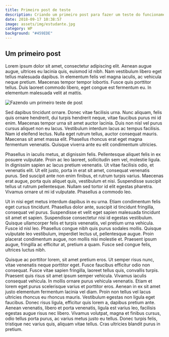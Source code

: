```yaml
---
title: Primeiro post de teste
description: Criando um primeiro post para fazer um teste do funcionamento do Gatsby e como é feito o tratamento de conteúdo markdown.
date: 2018-09-17 10:38:57
image: assets/img/estudante.jpg
category: WP
background: "#459EDE"
---
```


## Um primeiro post

Lorem ipsum dolor sit amet, consectetur adipiscing elit. Aenean augue augue, ultrices eu lacinia quis, euismod id nibh. Nam vestibulum libero eget tellus malesuada dapibus. In elementum felis vel magna iaculis, ac vehicula neque pretium. Maecenas tempor tempor lobortis. Fusce quis porttitor tellus. Duis laoreet commodo libero, eget congue est fermentum eu. In elementum malesuada velit at mattis.

![Fazendo um primeiro teste de post](assets/img/estudante.jpg "Primeiro post de teste")

Sed dapibus tincidunt ornare. Donec vitae facilisis urna. Nunc aliquam, felis quis ornare hendrerit, dui turpis hendrerit neque, vitae faucibus purus mi id enim. Maecenas tempor urna sit amet auctor lacinia. Duis non nisl vel purus cursus aliquet non eu lacus. Vestibulum interdum lacus ac tempus facilisis. Nam id eleifend lectus. Nulla eget rutrum tellus, auctor consequat mauris. Maecenas sit amet massa elit. Phasellus rhoncus erat eget magna fermentum venenatis. Quisque viverra ante eu elit condimentum ultricies.

Phasellus in iaculis metus, at dignissim felis. Pellentesque aliquet felis in ex posuere vulputate. Proin ac leo laoreet, sollicitudin sem vel, molestie ligula. In dignissim sapien ac lacus pretium venenatis. Ut vitae facilisis odio, et venenatis elit. Ut elit justo, porta in erat sit amet, consequat venenatis purus. Sed suscipit ante non enim finibus, et rutrum turpis varius. Maecenas erat augue, porta quis aliquet quis, vestibulum et nisi. Suspendisse suscipit tellus ut rutrum pellentesque. Nullam sed tortor id elit egestas pharetra. Vivamus ornare ut mi id vulputate. Phasellus a commodo leo.

Ut in nisi eget metus interdum dapibus in eu urna. Etiam condimentum felis eget cursus tincidunt. Phasellus dolor ante, suscipit id tincidunt fringilla, consequat vel purus. Suspendisse et velit eget sapien malesuada tincidunt sit amet et sapien. Suspendisse consectetur nisi id egestas vestibulum. Quisque ullamcorper felis et turpis venenatis, vel pretium urna vehicula. Fusce id nisl leo. Phasellus congue nibh quis purus sodales mollis. Quisque vulputate leo vestibulum, imperdiet lectus ut, pellentesque augue. Proin placerat condimentum augue, non mollis nisi molestie et. Praesent ipsum augue, fringilla ac efficitur at, pretium a quam. Fusce sed congue felis, ultrices luctus nibh.

Quisque ac porttitor lorem, sit amet pretium eros. Ut semper risus nunc, vitae venenatis neque porttitor eget. Fusce faucibus efficitur odio non consequat. Fusce vitae sapien fringilla, laoreet tellus quis, convallis turpis. Praesent quis risus sit amet ipsum semper vehicula. Vivamus iaculis consequat vehicula. In mollis ornare purus vehicula venenatis. Etiam et lorem eget purus scelerisque varius et porttitor eros. Aenean in ex sit amet justo elementum fermentum lacinia vel diam. Proin non tellus vel lacus ultricies rhoncus eu rhoncus mauris. Vestibulum egestas non ligula eget faucibus. Donec risus ligula, efficitur quis lorem a, dapibus pretium ante. Aenean venenatis, libero et porta venenatis, ligula est varius leo, facilisis egestas augue risus nec libero. Vivamus volutpat, magna et finibus cursus, odio tellus porta purus, ac varius metus justo eu tellus. Donec turpis felis, tristique nec varius quis, aliquam vitae tellus. Cras ultricies blandit purus in pretium.
